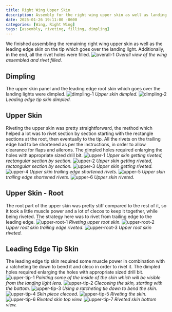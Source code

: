 ```yaml
---
title: Right Wing Upper Skin
description: Assembly for the right wing upper skin as well as landing light leading edge skin is complete.
date: 2025-01-26 19:11:00 -0600
categories: [Wing, Right Wing]
tags: [assembly, riveting, filling, dimpling]
---
```


We finished assembling the remaining right wing upper skin as well as the leading edge skin on the tip which goes over the landing light. Additionally, in the end, all the rivet holes were filled.
![overall-1](/assets/img/posts/wing/right/upper-skin-overall.jpg)
_Overall view of the wing assembled and rivet filled._

## Dimpling
The upper skin panel and the leading edge root skin which goes over the landing lights were dimpled.
![dimpling-1](/assets/img/posts/wing/right/upper-skin-dimpling-1.jpg)
_Upper skin dimpled._
![dimpling-2](/assets/img/posts/wing/right/upper-skin-dimpling-2.jpg)
_Leading edge tip skin dimpled._

## Upper Skin
Riveting the upper skin was pretty straightforward, the method which helped a lot was to rivet section by section starting with the rectangle sections at the root, then eventually to the tip. All the rivets on the trailing edge had to be shortened as per the instructions, in order to allow clearance for flaps and ailerons. The dimpled holes required enlarging the holes with appropriate sized drill bit.
![upper-1](/assets/img/posts/wing/right/upper-skin-1.jpg)
_Upper skin getting riveted, rectangular section by section._
![upper-2](/assets/img/posts/wing/right/upper-skin-2.jpg)
_Upper skin getting riveted, rectangular section by section._
![upper-3](/assets/img/posts/wing/right/upper-skin-3.jpg)
_Upper skin getting riveted._
![upper-4](/assets/img/posts/wing/right/upper-skin-4.jpg)
_Upper skin trailing edge shortened rivets._
![upper-5](/assets/img/posts/wing/right/upper-skin-5.jpg)
_Upper skin trailing edge shortened rivets._
![upper-6](/assets/img/posts/wing/right/upper-skin-6.jpg)
_Upper skin riveted._

## Upper Skin - Root
The root part of the upper skin was pretty stiff compared to the rest of it, so it took a little muscle power and a lot of clecos to keep it together, while being riveted. The strategy here was to rivet from trailing edge to the leading edge.
![upper-root-1](/assets/img/posts/wing/right/upper-skin-root-1.jpg)
_Riveting upper root skin._
![upper-root-2](/assets/img/posts/wing/right/upper-skin-root-2.jpg)
_Upper root skin trailing edge riveted._
![upper-root-3](/assets/img/posts/wing/right/upper-skin-root-3.jpg)
_Upper root skin riveted._

## Leading Edge Tip Skin
The leading edge tip skin required some muscle power in combination with a ratcheting tie down to bend it and cleco in order to rivet it. The dimpled holes required enlarging the holes with appropriate sized drill bit.
![upper-tip-1](/assets/img/posts/wing/right/leading-edge-tip-skin-1.jpg)
_Painting some of the inside of the skin which will be visible from the landing light lens._
![upper-tip-2](/assets/img/posts/wing/right/leading-edge-tip-skin-2.jpg)
_Clecoeing the skin, starting with the bottom._
![upper-tip-3](/assets/img/posts/wing/right/leading-edge-tip-skin-3.jpg)
_Using a ratcheting tie down to bend the skin._
![upper-tip-4](/assets/img/posts/wing/right/leading-edge-tip-skin-4.jpg)
_Skin piece clecoed._
![upper-tip-5](/assets/img/posts/wing/right/leading-edge-tip-skin-5.jpg)
_Riveting the skin._
![upper-tip-6](/assets/img/posts/wing/right/leading-edge-tip-skin-6.jpg)
_Riveted skin top view._
![upper-tip-7](/assets/img/posts/wing/right/leading-edge-tip-skin-7.jpg)
_Riveted skin bottom view._

